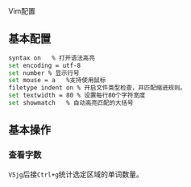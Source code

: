 Vim配置

## 基本配置

```bash
syntax on	% 打开语法高亮
set encoding = utf-8
set number % 显示行号
set mouse = a	%支持使用鼠标
filetype indent on % 开启文件类型检查，并匹配缩进规则。
set textwidth = 80 % 设置每行80个字符宽度
set showmatch	% 自动高亮匹配的大括号 
```
## 基本操作

### 查看字数

`V5jg`后接`Ctrl+g`统计选定区域的单词数量。
